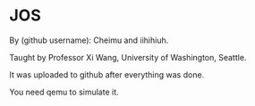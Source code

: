 # JOS

By (github username): Cheimu and iihihiuh.

Taught by Professor Xi Wang, University of Washington, Seattle.

It was uploaded to github after everything was done.

You need qemu to simulate it.

